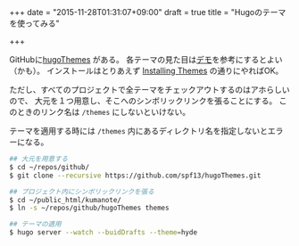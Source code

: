 +++
date = "2015-11-28T01:31:07+09:00"
draft = true
title = "Hugoのテーマを使ってみる"

+++

GitHubに[hugoThemes](https://github.com/spf13/hugoThemes) がある。
各テーマの見た目は[デモ](http://themes.gohugo.io)を参考にするとよい（かも）。
インストールはとりあえず [Installing Themes](https://gohugo.io/themes/installing/) の通りにやればOK。

ただし、すべてのプロジェクトで全テーマをチェックアウトするのはアホらしいので、
大元を１つ用意し、そこへのシンボリックリンクを張ることにする。
このときのリンク名は `/themes` にしないといけない。

テーマを適用する時には `/themes` 内にあるディレクトリ名を指定しないとエラーになる。

``` bash
## 大元を用意する
$ cd ~/repos/github/
$ git clone --recursive https://github.com/spf13/hugoThemes.git

## プロジェクト内にシンボリックリンクを張る
$ cd ~/public_html/kumanote/
$ ln -s ~/repos/github/hugoThemes themes

## テーマの適用
$ hugo server --watch --buidDrafts --theme=hyde
```
